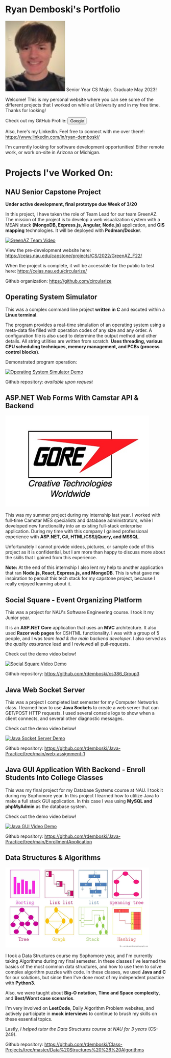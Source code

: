 # Ryan Demboski's Portfolio
![Image of Ryan](ryan.png) Senior Year CS Major. Graduate May 2023!

Welcome! This is my personal website where you can see some of the different projects that I worked on while at University and in my free time. Thanks for looking!
  
Check out my GitHub Profile: <button class="btn btn-success" onclick=" window.open('http://google.com','_blank')"> Google</button>

Also, here's my LinkedIn. Feel free to connect with me over there!: https://www.linkedin.com/in/ryan-demboski/

I'm currently looking for software development opportunities! Either remote work, or work on-site in Arizona or Michigan.


# Projects I've Worked On:


## NAU Senior Capstone Project
**Under active development, final prototype due Week of 3/20**

In this project, I have taken the role of Team Lead for our team GreenAZ. The mission of the project is to develop a web visualization system with a MEAN stack **(MongoDB, Express.js, Angular, Node.js)** application, and **GIS mapping** technologies. It will be deployed with **Podman/Docker**.

[![GreenAZ Team Video](https://img.youtube.com/vi/ofiVOZFJ18U/0.jpg)](https://www.youtube.com/watch?v=ofiVOZFJ18U)

View the pre-development website here: https://ceias.nau.edu/capstone/projects/CS/2022/GreenAZ_F22/

When the project is complete, it will be accessible for the public to test here: https://ceias.nau.edu/circularize/

Github organization: https://github.com/circularize


## Operating System Simulator

This was a complex command line project **written in C** and excuted within a **Linux terminal**. 

The program provides a real-time simulation of an operating system using a meta-data file filled with operation codes of any size and any order. A configuration file is also used to determine the output method and other details. All string utilities are written from scratch. **Uses threading, various CPU scheduling techniques, memory management, and PCBs (process control blocks)**.

Demonstrated program operation:

[![Operating System Simulator Demo](https://img.youtube.com/vi/-vblpR-kpBI/0.jpg)](https://www.youtube.com/watch?v=-vblpR-kpBI)

Github repository: *available upon request*


## ASP.NET Web Forms With Camstar API & Backend

<img src="wl-gore-logo.jpg" width="450" length="250"/>

This was my summer project during my internship last year. I worked with full-time Camstar MES specialists and database administrators, while I developed new functionality into an existing full-stack enterprise application. During my time with this company I gained professional experience with **ASP.NET, C#, HTML/CSS/jQuery, and MSSQL**.

Unfortunately I cannot provide videos, pictures, or sample code of this project as it is confidential, but I am more than happy to discuss more about the skills that I gained from this experience.

**Note:** At the end of this internship I also lent my help to another application that ran **Node.js, React, Express.js, and MongoDB**. This is what gave me inspiration to persuit this tech stack for my capstone project, because I really enjoyed learning about it.


## Social Square - Event Organizing Platform

This was a project for NAU's Software Engineering course. I took it my Junior year.

It is an **ASP.NET Core** application that uses an **MVC** architecture. It also used **Razor web pages** for CSHTML functionality. I was with a group of 5 people, and I was *team lead & the main backend developer*. I also served as the *quality assurance* lead and I reviewed all pull-requests.

Check out the demo video below!

[![Social Square Video Demo](https://img.youtube.com/vi/KJd9zgTQ4Zc/0.jpg)](https://www.youtube.com/watch?v=KJd9zgTQ4Zc)

Github repository: https://github.com/rdemboski/cs386_Group3


## Java Web Socket Server

This was a project I completed last semester for my Computer Networks class. I learned how to use **Java Sockets** to create a web server that can GET/POST HTTP requests. I used several console logs to show when a client connects, and several other diagnostic messages.

Check out the demo video below!

[![Java Socket Server Demo](https://img.youtube.com/vi/T_ncqnpidnI/0.jpg)](https://www.youtube.com/watch?v=T_ncqnpidnI)

Github repository: https://github.com/rdemboski/Java-Practice/tree/main/web-assignment-1


## Java GUI Application With Backend - Enroll Students Into College Classes

This was my final project for my Database Systems course at NAU. I took it during my Sophomore year. In this project I learned how to utilize Java to make a full stack GUI application. In this case I was using **MySQL and phpMyAdmin** as the database system.

Check out the demo video below!

[![Java GUI Video Demo](https://img.youtube.com/vi/_4gTqUq_6dk/0.jpg)](https://www.youtube.com/watch?v=_4gTqUq_6dk)

Github repository: https://github.com/rdemboski/Java-Practice/tree/main/EnrollmentApplication


## Data Structures & Algorithms

<img src="datastructs.jpeg" width="450" height="250" />

I took a Data Structures course my Sophomore year, and I'm currently taking Algorithms during my final semester. In these classes I've learned the basics of the most common data structures, and how to use them to solve complex algorithm puzzles with code. In these classes, we used **Java and C** for our solutions, but since then I've done most of my independent practice with **Python3**.

Also, we were taught about **Big-O notation**, **Time and Space complexity**, and **Best/Worst case scenarios**.

I'm very involved on **LeetCode**, Daily Algorithm Problem websites, and actively participate in **mock interviews** to continue to brush my skills on these essential topics.

Lastly, *I helped tutor the Data Structures course at NAU for 3 years* (CS-249).

Github repository: https://github.com/rdemboski/Class-Projects/tree/master/Data%20Structures%20%26%20Algorithms
